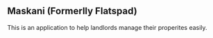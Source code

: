 ## Maskani (Formerlly Flatspad)

This is an application to help landlords manage their properites easily.